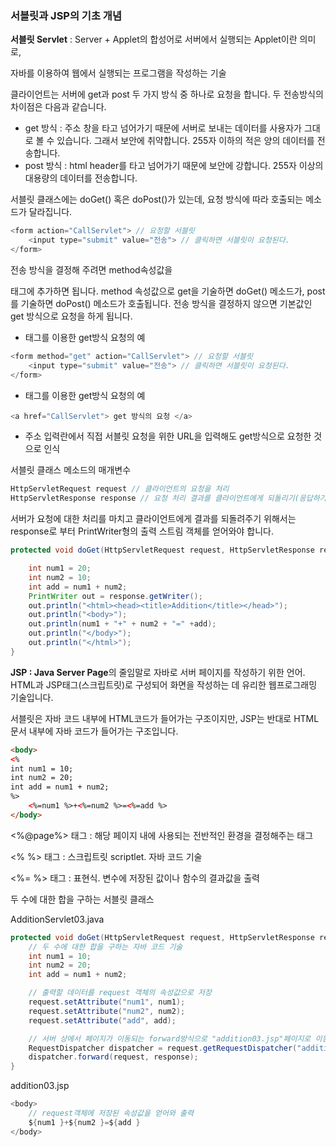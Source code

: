 ### 서블릿과 JSP의 기초 개념

**서블릿 Servlet** : Server + Applet의 합성어로 서버에서 실행되는 Applet이란 의미로, 

자바를 이용하여 웹에서 실행되는 프로그램을 작성하는 기술

클라이언트는 서버에 get과 post 두 가지 방식 중 하나로 요청을 합니다. 두 전송방식의 차이점은 다음과 같습니다.

- get 방식 : 주소 창을 타고 넘어가기 때문에 서버로 보내는 데이터를 사용자가 그대로 볼 수 있습니다. 그래서 보안에 취약합니다. 255자 이하의 적은 양의 데이터를 전송합니다.
- post 방식 : html header를 타고 넘어가기 때문에 보안에 강합니다. 255자 이상의 대용량의 데이터를 전송합니다.

서블릿 클래스에는 doGet() 혹은 doPost()가 있는데, 요청 방식에 따라 호출되는 메소드가 달라집니다.

```java
<form action="CallServlet"> // 요청할 서블릿
    <input type="submit" value="전송"> // 클릭하면 서블릿이 요청된다.
</form>
```

전송 방식을 결정해 주려면 method속성값을 <form>태그에 추가하면 됩니다. method 속성값으로 get을 기술하면 doGet() 메소드가, post를 기술하면 doPost() 메소드가 호출됩니다. 전송 방식을 결정하지 않으면 기본값인 get 방식으로 요청을 하게 됩니다.

- <form> 태그를 이용한 get방식 요청의 예

```java
<form method="get" action="CallServlet"> // 요청할 서블릿
    <input type="submit" value="전송"> // 클릭하면 서블릿이 요청된다.
</form>

```

- <a> 태그를 이용한 get방식 요청의 예

```java
<a href="CallServlet"> get 방식의 요청 </a>
```

- 주소 입력란에서 직접 서블릿 요청을 위한 URL을 입력해도 get방식으로 요청한 것으로 인식

서블릿 클래스 메소드의 매개변수

```java
HttpServletRequest request // 클라이언트의 요청을 처리
HttpServletResponse response // 요청 처리 결과를 클라이언트에게 되돌리기(응답하기)위해 사용
```

서버가 요청에 대한 처리를 마치고 클라이언트에게 결과를 되돌려주기 위해서는 response로 부터 PrintWriter형의 출력 스트림 객체를 얻어와야 합니다.

```java
protected void doGet(HttpServletRequest request, HttpServletResponse response) throws ServletException, IOException {

    int num1 = 20;
    int num2 = 10;
    int add = num1 + num2;
    PrintWriter out = response.getWriter();
    out.println("<html><head><title>Addition</title></head>");
    out.println("<body>");
    out.println(num1 + "+" + num2 + "=" +add);
    out.println("</body>");
    out.println("</html>");
}
```

**JSP : Java Server Page**의 줄임말로 자바로 서버 페이지를 작성하기 위한 언어. HTML과 JSP태그(스크립트릿)로 구성되어 화면을 작성하는 데 유리한 웹프로그래밍 기술입니다.

서블릿은 자바 코드 내부에 HTML코드가 들어가는 구조이지만, JSP는 반대로 HTML 문서 내부에 자바 코드가 들어가는 구조입니다.

```html
<body>
<%
int num1 = 10;
int num2 = 20;
int add = num1 + num2;
%>
    <%=num1 %>+<%=num2 %>=<%=add %>
</body>
```

<%@page%> 태그 : 해당 페이지 내에 사용되는 전반적인 환경을 결정해주는 태그

<% %> 태그 : 스크립트릿 scriptlet. 자바 코드 기술

<%= %> 태그 : 표현식. 변수에 저장된 값이나 함수의 결과값을 출력

두 수에 대한 합을 구하는 서블릿 클래스

AdditionServlet03.java

```java
protected void doGet(HttpServletRequest request, HttpServletResponse response) throws ServletException, IOException {
    // 두 수에 대한 합을 구하는 자바 코드 기술
    int num1 = 10;
    int num2 = 20;
    int add = num1 + num2;

    // 출력할 데이터를 request 객체의 속성값으로 저장
    request.setAttribute("num1", num1);
    request.setAttribute("num2", num2);
    request.setAttribute("add", add);

    // 서버 상에서 페이지가 이동되는 forward방식으로 "addition03.jsp"페이지로 이동
    RequestDispatcher dispatcher = request.getRequestDispatcher("addition03.jsp");
    dispatcher.forward(request, response);
}
```

addition03.jsp

```java
<body>
    // request객체에 저장된 속성값을 얻어와 출력
    ${num1 }+${num2 }=${add }
</body>
```
